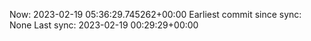 Now: 2023-02-19 05:36:29.745262+00:00 Earliest commit since sync: None Last sync: 2023-02-19 00:29:29+00:00
